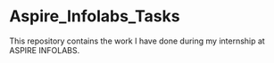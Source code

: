 # Aspire_Infolabs_Tasks

This repository contains the work I have done during my internship at ASPIRE INFOLABS.

